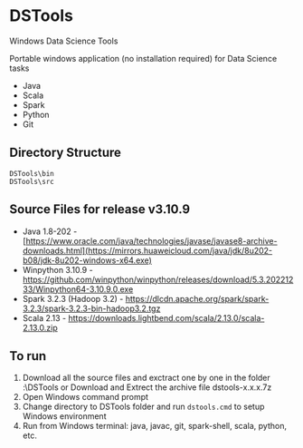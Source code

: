 # DSTools

Windows Data Science Tools

Portable windows application (no installation required) for Data Science tasks
* Java
* Scala
* Spark
* Python
* Git


## Directory Structure
```
DSTools\bin
DSTools\src
```

## Source Files for release v3.10.9
* Java 1.8-202 - [https://www.oracle.com/java/technologies/javase/javase8-archive-downloads.html](https://mirrors.huaweicloud.com/java/jdk/8u202-b08/jdk-8u202-windows-x64.exe)
* Winpython 3.10.9 - https://github.com/winpython/winpython/releases/download/5.3.20221233/Winpython64-3.10.9.0.exe
* Spark 3.2.3 (Hadoop 3.2) - https://dlcdn.apache.org/spark/spark-3.2.3/spark-3.2.3-bin-hadoop3.2.tgz
* Scala 2.13 - https://downloads.lightbend.com/scala/2.13.0/scala-2.13.0.zip

## To run
1. Download all the source files and exctract one by one in the folder <Drive>:\DSTools or Download and Extrect the archive file dstools-x.x.x.7z
2. Open Windows command prompt
3. Change directory to DSTools folder and run `dstools.cmd` to setup Windows environment
4. Run from Windows terminal: java, javac, git, spark-shell, scala, python, etc. 
